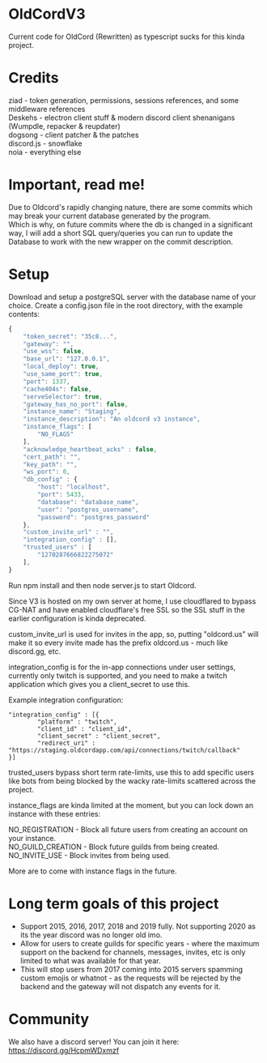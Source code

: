# OldCordV3
Current code for OldCord (Rewritten) as typescript sucks for this kinda project.

# Credits
ziad - token generation, permissions, sessions references, and some middleware references <br>
Deskehs - electron client stuff & modern discord client shenanigans (Wumpdle, repacker & reupdater) <br>
dogsong - client patcher & the patches <br>
discord.js - snowflake <br>
noia - everything else <br>

# Important, read me!
Due to Oldcord's rapidly changing nature, there are some commits which may break your current database generated by the program. <br>
Which is why, on future commits where the db is changed in a significant way, I will add a short SQL query/queries you can run to update the Database to work with the new wrapper on the commit description. <br>

# Setup
Download and setup a postgreSQL server with the database name of your choice.
Create a config.json file in the root directory, with the example contents:

```js
{
    "token_secret": "35c8...",
    "gateway": "",
    "use_wss": false,
    "base_url": "127.0.0.1",
    "local_deploy": true,
    "use_same_port": true,
    "port": 1337,
    "cache404s": false,
    "serveSelector": true,
    "gateway_has_no_port": false,
    "instance_name": "Staging",
    "instance_description": "An oldcord v3 instance",
    "instance_flags": [
        "NO_FLAGS"
    ],
    "acknowledge_heartbeat_acks" : false,
    "cert_path": "",
    "key_path": "",
    "ws_port": 0,
    "db_config" : {
        "host": "localhost",
        "port": 5433,
        "database": "database_name",
        "user": "postgres_username",
        "password": "postgres_password"
    },
    "custom_invite_url" : "",
    "integration_config" : [],
    "trusted_users" : [
        "1270287666822275072"
    ],
}
```
Run npm install and then node server.js to start Oldcord.

Since V3 is hosted on my own server at home, I use cloudflared to bypass CG-NAT and have enabled cloudflare's free SSL so the SSL stuff in the earlier configuration is kinda deprecated.

custom_invite_url is used for invites in the app, so, putting "oldcord.us" will make it so every invite made has the prefix oldcord.us - much like discord.gg, etc.

integration_config is for the in-app connections under user settings, currently only twitch is supported, and you need to make a twitch application which gives you a client_secret to use this.

Example integration configuration:
```
"integration_config" : [{
        "platform" : "twitch",
        "client_id" : "client_id",
        "client_secret" : "client_secret",
        "redirect_uri" : "https://staging.oldcordapp.com/api/connections/twitch/callback"
}]
```

trusted_users bypass short term rate-limits, use this to add specific users like bots from being blocked by the wacky rate-limits scattered across the project. <br>

instance_flags are kinda limited at the moment, but you can lock down an instance with these entries:

NO_REGISTRATION - Block all future users from creating an account on your instance. <br>
NO_GUILD_CREATION - Block future guilds from being created. <br>
NO_INVITE_USE - Block invites from being used. <br>

More are to come with instance flags in the future. 

# Long term goals of this project
- Support 2015, 2016, 2017, 2018 and 2019 fully. Not supporting 2020 as its the year discord was no longer old imo.
- Allow for users to create guilds for specific years - where the maximum support on the backend for channels, messages, invites, etc is only limited to what was available for that year.
- This will stop users from 2017 coming into 2015 servers spamming custom emojis or whatnot - as the requests will be rejected by the backend and the gateway will not dispatch any events for it.

# Community
We also have a discord server! You can join it here: https://discord.gg/HcpmWDxmzf
